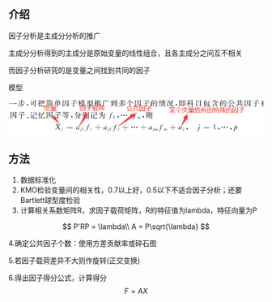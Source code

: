 ## 介绍

因子分析是主成分分析的推广

主成分分析得到的主成分是原始变量的线性组合，且各主成分之间互不相关

而因子分析研究的是变量之间找到共同的因子



模型

![image-20220320145524934](https://raw.githubusercontent.com/Chikie920/Mark/main/Sources/images_math/image-20220320145524934.png)



## 方法

1. 数据标准化
2. KMO检验变量间的相关性，0.7以上好，0.5以下不适合因子分析；还要Bartlett球型度检验
3. 计算相关系数矩阵R，求因子载荷矩阵，R的特征值为lambda，特征向量为P

$$
P'RP = \lambda\\
A = P\sqrt{\lambda}
$$

4.确定公共因子个数：使用方差贡献率或碎石图

5.若因子载荷差异不大则作旋转(正交变换)

6.得出因子得分公式，计算得分
$$
F = AX
$$

